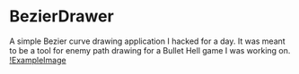 # BezierDrawer
A simple Bezier curve drawing application I hacked for a day. It was meant to be a tool for enemy path drawing for a Bullet Hell game I was working on.
[!ExampleImage](example.png)
